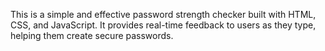 This is a simple and effective password strength checker built with HTML, CSS, and JavaScript. It provides real-time feedback to users as they type, helping them create secure passwords.

